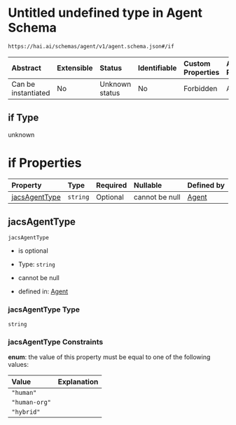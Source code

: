 # Untitled undefined type in Agent Schema

```txt
https://hai.ai/schemas/agent/v1/agent.schema.json#/if
```



| Abstract            | Extensible | Status         | Identifiable | Custom Properties | Additional Properties | Access Restrictions | Defined In                                                                             |
| :------------------ | :--------- | :------------- | :----------- | :---------------- | :-------------------- | :------------------ | :------------------------------------------------------------------------------------- |
| Can be instantiated | No         | Unknown status | No           | Forbidden         | Allowed               | none                | [agent.schema.json\*](../../schemas/agent/v1/agent.schema.json "open original schema") |

## if Type

unknown

# if Properties

| Property                        | Type     | Required | Nullable       | Defined by                                                                                                                     |
| :------------------------------ | :------- | :------- | :------------- | :----------------------------------------------------------------------------------------------------------------------------- |
| [jacsAgentType](#jacsagenttype) | `string` | Optional | cannot be null | [Agent](agent-if-properties-jacsagenttype.md "https://hai.ai/schemas/agent/v1/agent.schema.json#/if/properties/jacsAgentType") |

## jacsAgentType



`jacsAgentType`

* is optional

* Type: `string`

* cannot be null

* defined in: [Agent](agent-if-properties-jacsagenttype.md "https://hai.ai/schemas/agent/v1/agent.schema.json#/if/properties/jacsAgentType")

### jacsAgentType Type

`string`

### jacsAgentType Constraints

**enum**: the value of this property must be equal to one of the following values:

| Value         | Explanation |
| :------------ | :---------- |
| `"human"`     |             |
| `"human-org"` |             |
| `"hybrid"`    |             |
